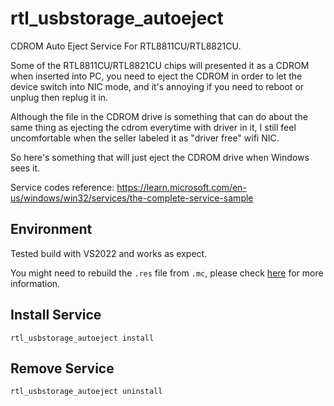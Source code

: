 # rtl_usbstorage_autoeject
 CDROM Auto Eject Service For RTL8811CU/RTL8821CU.

 Some of the RTL8811CU/RTL8821CU chips will presented it as a CDROM when inserted into PC, you need to eject the CDROM in order to let the device switch into NIC mode, and it's annoying if you need to reboot or unplug then replug it in.
 
 Although the file in the CDROM drive is something that can do about the same thing as ejecting the cdrom everytime with driver in it, I still feel uncomfortable when the seller labeled it as "driver free" wifi NIC.
 
 So here's something that will just eject the CDROM drive when Windows sees it.

 Service codes reference: https://learn.microsoft.com/en-us/windows/win32/services/the-complete-service-sample

 ## Environment

 Tested build with VS2022 and works as expect.

 You might need to rebuild the ``.res`` file from ``.mc``, please check [here](https://learn.microsoft.com/en-us/windows/win32/services/sample-mc) for more information.

## Install Service
```rtl_usbstorage_autoeject install```

## Remove Service
```rtl_usbstorage_autoeject uninstall```
